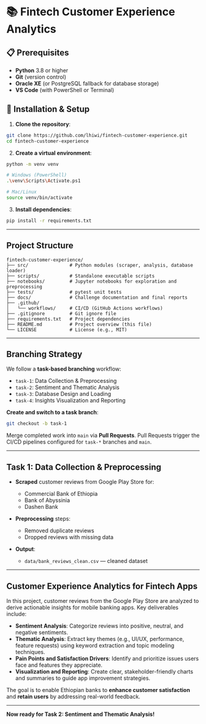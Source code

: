 # 📚 Fintech Customer Experience Analytics

## 📋 Prerequisites

* **Python** 3.8 or higher
* **Git** (version control)
* **Oracle XE** (or PostgreSQL fallback for database storage)
* **VS Code** (with PowerShell or Terminal)

## 🚀 Installation & Setup

1. **Clone the repository**:

```bash
git clone https://github.com/lhiwi/fintech-customer-experience.git
cd fintech-customer-experience
```

2. **Create a virtual environment**:

```bash
python -m venv venv

# Windows (PowerShell)
.\venv\Scripts\Activate.ps1

# Mac/Linux
source venv/bin/activate
```

3. **Install dependencies**:

```bash
pip install -r requirements.txt
```

---

##  Project Structure

```
fintech-customer-experience/
├── src/               # Python modules (scraper, analysis, database loader)
├── scripts/           # Standalone executable scripts
├── notebooks/         # Jupyter notebooks for exploration and preprocessing
├── tests/             # pytest unit tests
├── docs/              # Challenge documentation and final reports
├── .github/
│   └── workflows/     # CI/CD (GitHub Actions workflows)
├── .gitignore         # Git ignore file
├── requirements.txt   # Project dependencies
├── README.md          # Project overview (this file)
└── LICENSE            # License (e.g., MIT)
```

---

##  Branching Strategy

We follow a **task-based branching** workflow:

* `task-1`: Data Collection & Preprocessing
* `task-2`: Sentiment and Thematic Analysis
* `task-3`: Database Design and Loading
* `task-4`: Insights Visualization and Reporting

**Create and switch to a task branch**:

```bash
git checkout -b task-1
```

Merge completed work into `main` via **Pull Requests**.
Pull Requests trigger the CI/CD pipelines configured for `task-*` branches and `main`.

---

##  Task 1: Data Collection & Preprocessing

* **Scraped** customer reviews from Google Play Store for:

  * Commercial Bank of Ethiopia
  * Bank of Abyssinia
  * Dashen Bank
* **Preprocessing** steps:

  * Removed duplicate reviews
  * Dropped reviews with missing data
* **Output**:

  * `data/bank_reviews_clean.csv` — cleaned dataset

---

## Customer Experience Analytics for Fintech Apps

In this project, customer reviews from the Google Play Store are analyzed to derive actionable insights for mobile banking apps. Key deliverables include:

* **Sentiment Analysis**: Categorize reviews into positive, neutral, and negative sentiments.
* **Thematic Analysis**: Extract key themes (e.g., UI/UX, performance, feature requests) using keyword extraction and topic modeling techniques.
* **Pain Points and Satisfaction Drivers**: Identify and prioritize issues users face and features they appreciate.
* **Visualization and Reporting**: Create clear, stakeholder-friendly charts and summaries to guide app improvement strategies.

The goal is to enable Ethiopian banks to **enhance customer satisfaction** and **retain users** by addressing real-world feedback.

---

 **Now ready for Task 2: Sentiment and Thematic Analysis!**
